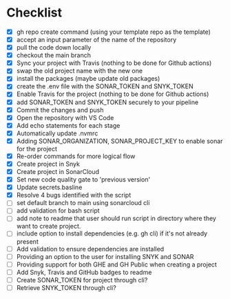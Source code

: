 # Checklist

- [x] gh repo create command (using your template repo as the template)
- [x] accept an input parameter of the name of the repository
- [x] pull the code down locally
- [x] checkout the main branch
- [x] Sync your project with Travis (nothing to be done for Github actions)
- [x] swap the old project name with the new one
- [x] install the packages (maybe update old packages)
- [x] create the .env file with the SONAR_TOKEN and SNYK_TOKEN
- [x] Enable Travis for the project (nothing to be done for Github actions)
- [x] add SONAR_TOKEN and SNYK_TOKEN securely to your pipeline
- [x] Commit the changes and push
- [x] Open the repository with VS Code
- [x] Add echo statements for each stage
- [x] Automatically update .nvmrc
- [x] Adding SONAR_ORGANIZATION, SONAR_PROJECT_KEY to enable sonar for the project
- [x] Re-order commands for more logical flow
- [x] Create project in Snyk
- [x] Create project in SonarCloud
- [x] Set new code quality gate to 'previous version'
- [x] Update secrets.basline
- [x] Resolve 4 bugs identified with the script
- [ ] set default branch to main using sonarcloud cli
- [ ] add validation for bash script
- [ ] add note to readme that user should run script in directory where they want to create project.
- [ ] include option to install dependencies (e.g. gh cli) if it's not already present
- [ ] Add validation to ensure dependencies are installed
- [ ] Providing an option to the user for installing SNYK and SONAR
- [ ] Providing support for both GHE and GH Public when creating a project
- [ ] Add Snyk, Travis and GitHub badges to readme
- [ ] Create SONAR_TOKEN for project through cli?
- [ ] Retrieve SNYK_TOKEN through cli?
